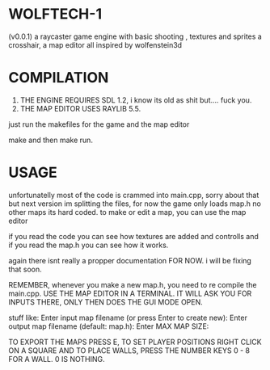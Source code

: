 # WOLFTECH-1
(v0.0.1) a raycaster game engine with basic shooting , textures and sprites a crosshair, a map editor all inspired by wolfenstein3d

# COMPILATION
  1. THE ENGINE REQUIRES SDL 1.2, i know its old as shit but.... fuck you.
  2. THE MAP EDITOR USES RAYLIB 5.5.

  just run the makefiles for the game and the map editor

  make and then make run.

# USAGE
  unfortunatelly most of the code is crammed into main.cpp, sorry about that but next version im splitting the files,
  for now the game only loads map.h no other maps its hard coded. to make or edit a map, you can use the map editor

  if you read the code you can see how textures are added and controlls and if you read the map.h you can see how it works.

  again there isnt really a propper documentation FOR NOW. i will be fixing that soon.

  REMEMBER, whenever you make a new map.h, you need to re compile the main.cpp. USE THE MAP EDITOR IN A TERMINAL.
  IT WILL ASK YOU FOR INPUTS THERE, ONLY THEN DOES THE GUI MODE OPEN.

  stuff like: Enter input map filename (or press Enter to create new): 
              Enter output map filename (default: map.h): 
              Enter MAX MAP SIZE: 

  TO EXPORT THE MAPS PRESS E, TO SET PLAYER POSITIONS RIGHT CLICK ON A SQUARE AND TO PLACE WALLS, PRESS THE NUMBER KEYS 0 - 8 FOR A WALL. 0 IS NOTHING.



